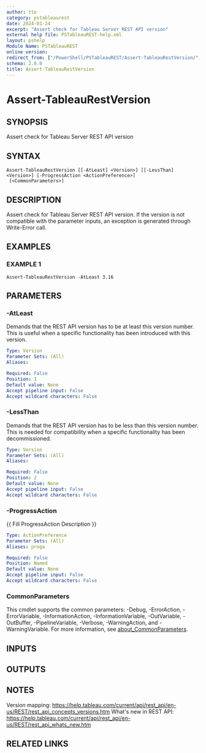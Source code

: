 ```yaml
---
author: tto
category: pstableaurest
date: 2024-01-24
excerpt: "Assert check for Tableau Server REST API version"
external help file: PSTableauREST-help.xml
layout: pshelp
Module Name: PSTableauREST
online version:
redirect_from: ["/PowerShell/PSTableauREST/Assert-TableauRestVersion/", "/PowerShell/PSTableauREST/assert-tableaurestversion/", "/PowerShell/assert-tableaurestversion/"]
schema: 2.0.0
title: Assert-TableauRestVersion
---
```


# Assert-TableauRestVersion

## SYNOPSIS
Assert check for Tableau Server REST API version

## SYNTAX

```
Assert-TableauRestVersion [[-AtLeast] <Version>] [[-LessThan] <Version>] [-ProgressAction <ActionPreference>]
 [<CommonParameters>]
```

## DESCRIPTION
Assert check for Tableau Server REST API version.
If the version is not compatible with the parameter inputs, an exception is generated through Write-Error call.

## EXAMPLES

### EXAMPLE 1
```
Assert-TableauRestVersion -AtLeast 3.16
```

## PARAMETERS

### -AtLeast
Demands that the REST API version has to be at least this version number.
This is useful when a specific functionality has been introduced with this version.

```yaml
Type: Version
Parameter Sets: (All)
Aliases:

Required: False
Position: 1
Default value: None
Accept pipeline input: False
Accept wildcard characters: False
```

### -LessThan
Demands that the REST API version has to be less than this version number.
This is needed for compatibility when a specific functionality has been decommissioned.

```yaml
Type: Version
Parameter Sets: (All)
Aliases:

Required: False
Position: 2
Default value: None
Accept pipeline input: False
Accept wildcard characters: False
```

### -ProgressAction
{{ Fill ProgressAction Description }}

```yaml
Type: ActionPreference
Parameter Sets: (All)
Aliases: proga

Required: False
Position: Named
Default value: None
Accept pipeline input: False
Accept wildcard characters: False
```

### CommonParameters
This cmdlet supports the common parameters: -Debug, -ErrorAction, -ErrorVariable, -InformationAction, -InformationVariable, -OutVariable, -OutBuffer, -PipelineVariable, -Verbose, -WarningAction, and -WarningVariable. For more information, see [about_CommonParameters](http://go.microsoft.com/fwlink/?LinkID=113216).

## INPUTS

## OUTPUTS

## NOTES
Version mapping: https://help.tableau.com/current/api/rest_api/en-us/REST/rest_api_concepts_versions.htm
What's new in REST API: https://help.tableau.com/current/api/rest_api/en-us/REST/rest_api_whats_new.htm

## RELATED LINKS
